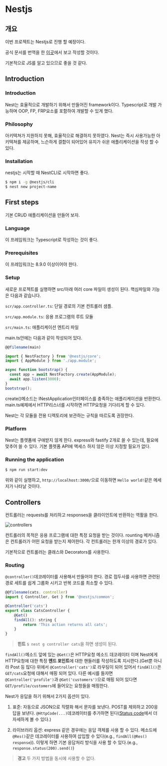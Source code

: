 # Nestjs

## 개요

이번 프로젝트는 Nestjs로 진행 할 예정이다.

공식 문서를 번역을 한 [이곳](https://jakekwak.gitbook.io/nestjs/introduction/introduction)에서 보고 작성할 것이다.

기본적으로 JS를 알고 있으므로 좋을 것 같다.

## Introduction

### Introduction

Nest는 효율적으로 개발하기 위해서 만들어진 framework이다. Typescript로 개발 가능하며 OOP, FP, FRP요소를 포함하여 개발할 수 있게 했다.

### Philosophy

아키텍쳐가 지원하지 못해, 효율적으로 해결하지 못하였다. Nest는 즉시 사용가능한 아키텍쳐를 제공하며, 느슨하게 결합이 되어있어 유지가 쉬운 애플리케이션을 작성 할 수 있다.

### Installation

nestjs는 시작할 때 NestCLI로 시작하면 좋다.

```sh
$ npm i -g @nestjs/cli
$ nest new project-name
```

## First steps
기본 CRUD 애플리케이션을 만들어 보자.

### Language
이 프레임워크는 Typescript로 작성하는 것이 좋다.

### Prerequisites
이 프레임워크는 8.9.0 이상이어야 한다.

### Setup
새로운 프로젝트를 실행하면 src/아래 여러 core 파일이 생성이 된다. 핵심파일와 기능은 다음과 같습니다.

`scr/app.controller.ts`: 단일 경로의 기본 컨트롤러 샘플.

`src/app.module.ts`: 응용 프로그램의 루트 모듈

`src/main.ts`: 애플리케이션 엔트리 파일

main.ts안에는 다음과 같이 작성되어 있다.

```js
@@filename(main)

import { NestFactory } from '@nestjs/core';
import { AppModule } from './app.module';

async function bootstrap() {
  const app = await NestFactory.create(AppModule);
  await app.listen(3000);
}
bootstrap();
```

create()메소드는 INestApplication인터페이스를 충족하는 애플리케이션을 반환한다.
main.ts예제에서 HTTP리스너를 시작하면 HTTP요청을 기다리게 할 수 있다.

Nest는 각 모듈을 전용 디렉토리에 보관하는 규칙을 따르도록 권장한다.

### Platform

Nest는 플렛폼에 구애받지 않게 한다. express와 fastify 2개로 쓸 수 있는데, 필요에 맞추어 쓸 수 있다. 기본 플렛폼 API에 액세스 하지 않은 이상 지정할 필요가 없다.

### Running the application

```sh
$ npm run start:dev
```
위와 같이 실행하고, `http://localhost:3000/`으로 이동하면 `Hello world!`같은 메세지가 나타날 것이다.

## Controllers

컨트롤러는 requests를 처리하고 responses을 클라이언트에 반환하는 역활을 한다.

![controllers](https://docs.nestjs.com/assets/Controllers_1.png)

컨트롤러의 목적은 응용 프로그램에 대한 특정 요청을 받는 것이다. rounting 메커니즘은 컨트롤러가 어떤 요청을 받는지 제어한다. 각 컨트롤러는 한개 이상의 경로가 있다.

기본적으로 컨트롤러는 클래스와 Decorators를 사용한다.

### Routing

`@controller()`데코레이터를 사용해서 만들어야 한다. 경로 접두사를 사용하면 관련된 경로 세트를 쉽게 그룹화 시키고 반복 코드를 최소할 수 있다.

```js
@@filename(cats. controller)
import { Controller, Get } from '@nestjs/common';

@Controller('cats')
export class CatsController {
    @Get()
    findAll(): string {
        return 'This action returns all cats';
    }
}
```

> **힌트** `$ nest g controller cats`을 하면 생성이 된다. 

`findAll()`메소드 앞에 있는 `@Get()`은 HTTP요청 메소드 데코레이터 이며 Nest에게 HTTP요청에 대한 특정 **엔드 포인트**에 대한 핸들러를 작성하도록 지시한다.(Get뿐 아니라 Post 등 많다) 위에서 `@Controller('cats')`로 라우팅이 되어 있어서 `findAll()`은 `GET/cats`요청에 대해서 매핑 되어 있다. 다른 예시를 들자면 `@Controller('profile')`과 `@Get('customers')`으로 매핑 되어 있다면 `GET/profile/customers`에 들어오는 요청들을 매핑한다.

Nest가 응답을 하기 위해서 2가지 옵션이 있다.

1. 표준: 자동으로 JSON으로 직렬화 해서 문자를 보낸다. POST를 제외하고 200응답을 보낸다. `@HttpCode(...)`데코레이터를 추가하면 된다([Status code](#Statuscodes)에서 더 자세하게 볼 수 있다.)

2. 라이브러리 옵션: express 같은 경우에는 응답 객체를 사용 할 수 있다. 메소드에 `@Res()`같은 데코레이터를 사용하여 삽입할 수 있다(e.g., `findAll(@Res() response`)). 이렇게 하면 기본 응답처리 방식을 사용 할 수 있다.(e.g., `response.status(200).send()`)

> **경고** 두 가지 방법을 동시에 사용할 수 없다.
